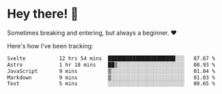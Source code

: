 # Hey there! 👋
Sometimes breaking and entering, but always a beginner. ❤️

Here's how I've been tracking:
<!--START_SECTION:waka-->

```txt
Svelte           12 hrs 54 mins  ██████████████████████░░░   87.67 %
Astro            1 hr 18 mins    ██▒░░░░░░░░░░░░░░░░░░░░░░   08.93 %
JavaScript       9 mins          ▒░░░░░░░░░░░░░░░░░░░░░░░░   01.04 %
Markdown         9 mins          ▒░░░░░░░░░░░░░░░░░░░░░░░░   01.03 %
Text             5 mins          ░░░░░░░░░░░░░░░░░░░░░░░░░   00.65 %
```

<!--END_SECTION:waka-->
